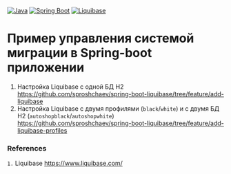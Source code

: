 [![Java](https://img.shields.io/badge/Java-E43222??style=for-the-badge&logo=openjdk&logoColor=FFFFFF)](https://www.java.com/)
[![Spring Boot](https://img.shields.io/badge/Spring_Boot-FFFFFF??style=for-the-badge&logo=Spring)](https://spring.io/projects/spring-boot/)
[![Liquibase](https://img.shields.io/badge/Liquibase-FFFFFF??style=for-the-badge&logo=Liquibase&logoColor=3861F6)](https://www.liquibase.com/)

# Пример управления системой миграции в Spring-boot приложении

1. Настройка Liquibase с одной БД H2 https://github.com/sproshchaev/spring-boot-liquibase/tree/feature/add-liquibase
2. Настройка Liquibase с двумя профилями (`black`/`white`) и с двумя БД H2 (`autoshopblack`/`autoshopwhite`) https://github.com/sproshchaev/spring-boot-liquibase/tree/feature/add-liquibase-profiles

### References
`1.` Liquibase https://www.liquibase.com/